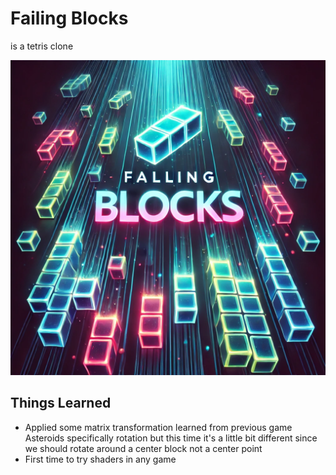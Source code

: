 # Failing Blocks

is a tetris clone

<img src="https://raw.githubusercontent.com/ahmedmagdy492/Falling_Blocks/refs/heads/master/logo.png" alt="Falling Blocks">

## Things Learned
- Applied some matrix transformation learned from previous game Asteroids specifically rotation but this time it's a little bit different since we should rotate around a center block not a center point
- First time to try shaders in any game